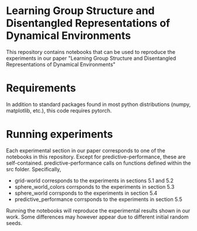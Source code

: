 # Learning Group Structure and Disentangled Representations of Dynamical Environments

This repository contains notebooks that can be used to reproduce the experiments in our paper "Learning Group Structure and Disentangled Representations of Dynamical Environments"

# Requirements

In addition to standard packages found in most python distributions (numpy, matplotlib, etc.), this code requires pytorch.

# Running experiments

Each experimental section in our paper corresponds to one of the notebooks in this repository. Except for predictive-performance, these are self-contained. predictive-performance calls on functions defined within the src folder. Specifically, 

- grid-world corresponds to the experiments in sections 5.1 and 5.2
- sphere_world_colors corrsponds to the experiments in section 5.3
- sphere_world  corrsponds to the experiments in section 5.4
- predictive_performance  corrsponds to the experiments in section 5.5

Running the notebooks will reproduce the experimental results shown in our work. Some differences may however appear due to different initial random seeds.
